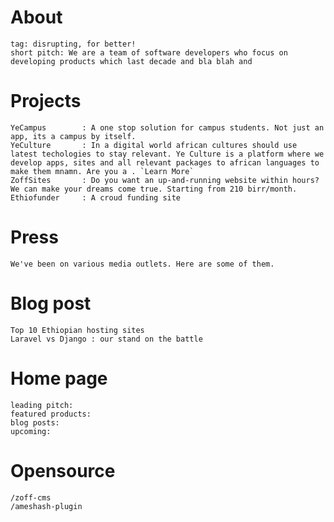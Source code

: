 # About
    tag: disrupting, for better! 
    short pitch: We are a team of software developers who focus on developing products which last decade and bla blah and 
# Projects
    YeCampus        : A one stop solution for campus students. Not just an app, its a campus by itself. 
    YeCulture       : In a digital world african cultures should use latest techologies to stay relevant. Ye Culture is a platform where we develop apps, sites and all relevant packages to african languages to make them mnamn. Are you a . `Learn More`
    ZoffSites       : Do you want an up-and-running website within hours? We can make your dreams come true. Starting from 210 birr/month.
    Ethiofunder     : A croud funding site 
# Press
    We've been on various media outlets. Here are some of them.
# Blog post
    Top 10 Ethiopian hosting sites
    Laravel vs Django : our stand on the battle
# Home page
    leading pitch: 
    featured products: 
    blog posts: 
    upcoming: 
# Opensource
    /zoff-cms
    /ameshash-plugin